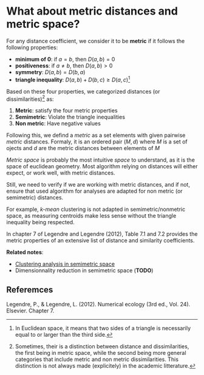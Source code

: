 # What about metric distances and metric space?

For any distance coefficient, we consider it to be **metric** if it follows
the following properties:

- **minimum of 0**: if $a = b$, then $D(a, b) = 0$
- **positiveness**: if $a \neq b$, then $D(a, b) > 0$
- **symmetry**: $D(a, b) = D(b, a)$
- **triangle inequality**: $D(a, b) + D(b, c) \geq D(a, c)$[^info1]

Based on these four properties, we categorized distances (or
dissimilarities)[^info2] as:

1. **Metric**: satisfy the four metric properties
2. **Semimetric**: Violate the triangle inequalities
3. **Non metric**: Have negative values

Following this, we defind a *metric* as a set elements with given
pairwise *metric* distances. Formaly, it is an ordered pair $(M, d)$
where $M$ is a set of ojects and $d$ are the metric distances between
elements of $M$

*Metric space* is probably the most intuitive *space* to understand, as
it is the space of euclidean geometry. Most algorithm relying on
distances will either expect,  or work well, with metric distances.

Still, we need to verify if we are working with metric distances, and if
not, ensure that used algorithm for analyses are adapted for non metric
(or semimetric) distances.

For example, *k-mean* clustering is not adapted in semimetric/nonmetric space, as measuring centroids make less sense without the triangle inequality being respected. 

In chapter 7 of Legendre and Legendre (2012), Table 7.1 and 7.2 provides
the metric properties of an extensive list of distance and similarity
coefficients. 

**Related notes**:
- [Clustering analysis in semimetric space](../16)
- Dimensionnality reduction in semimetric space (**TODO**)

## Referemces
Legendre, P., & Legendre, L. (2012). Numerical ecology (3rd ed., Vol. 24). Elsevier. Chapter 7.

[^info1]: In Euclidean space, it means that two sides of a triangle is necessarily equal to or larger than the third side.
[^info2]: Sometimes, their is a distinction between distance and dissimilarities, the first being in metric space, while the second being more general categories that include metric and non metric dissimilarities. This distinction is not always made (explicitely) in the academic litterature.

